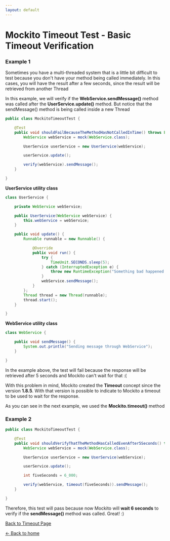 ```yaml
---
layout: default
---
```


# Mockito Timeout Test - Basic Timeout Verification

### Example 1

Sometimes you have a multi-threaded system that is a little bit difficult to test because you don't have
your method being called immediately. In this cases, you will have the result after a few seconds, since the result will be
retrieved from another Thread

In this example, we will verify if the **WebService.sendMessage()** method was called after the
**UserService.update()** method. But notice that the sendMessage() method is being called inside a new Thread

```java
public class MockitoTimeoutTest {

	@Test
	public void shouldFailBecauseTheMethodHasNotCalledInTime() throws Exception {
		WebService webService = mock(WebService.class);

		UserService userService = new UserService(webService);

		userService.update();

		verify(webService).sendMessage();
	}

}
```

**UserService utility class**

```java
class UserService {

	private WebService webService;

	public UserService(WebService webService) {
		this.webService = webService;
	}

	public void update() {
		Runnable runnable = new Runnable() {

			@Override
			public void run() {
				try {
					TimeUnit.SECONDS.sleep(5);
				} catch (InterruptedException e) {
					throw new RuntimeException("Something bad happened :(");
				}
				webService.sendMessage();
			}
		};
		Thread thread = new Thread(runnable);
		thread.start();
	}

}
```

**WebService utility class**

```java
class WebService {

	public void sendMessage() {
		System.out.println("Sending message through WebService");
	}

}
```

In the example above, the test will fail because the response will be retrieved after 5 seconds and Mockito
can't wait for that :(

With this problem in mind, Mockito created the **Timeout** concept since the version **1.8.5**. With that version
is possible to indicate to Mockito a timeout to be used to wait for the response.

As you can see in the next example, we used the **Mockito.timeout()** method

### Example 2

```java
public class MockitoTimeoutTest {

    @Test
	public void shouldVerifyThatTheMethodHasCalledEvenAfter5Seconds() throws Exception {
		WebService webService = mock(WebService.class);

		UserService userService = new UserService(webService);

		userService.update();

		int fiveSeconds = 6_000;

		verify(webService, timeout(fiveSeconds)).sendMessage();
	}

}
```

Therefore, this test will pass because now Mockito will **wait 6 seconds** to verify if the **sendMessage()** method was called. Great! :)

[Back to Timeout Page](mockito-verifying-with-timeout)

[<- Back to home](/)
